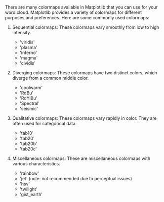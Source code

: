 
There are many colormaps available in Matplotlib that you can use for your word cloud. Matplotlib provides a variety of colormaps for different purposes and preferences. Here are some commonly used colormaps:

1. Sequential colormaps: These colormaps vary smoothly from low to high intensity.
    
    - 'viridis'
    - 'plasma'
    - 'inferno'
    - 'magma'
    - 'cividis'
2. Diverging colormaps: These colormaps have two distinct colors, which diverge from a common middle color.
    
    - 'coolwarm'
    - 'RdBu'
    - 'RdYlBu'
    - 'Spectral'
    - 'seismic'
3. Qualitative colormaps: These colormaps vary rapidly in color. They are often used for categorical data.
    
    - 'tab10'
    - 'tab20'
    - 'tab20b'
    - 'tab20c'
4. Miscellaneous colormaps: These are miscellaneous colormaps with various characteristics.
    
    - 'rainbow'
    - 'jet' (note: not recommended due to perceptual issues)
    - 'hsv'
    - 'twilight'
    - 'gist_earth'
